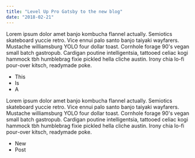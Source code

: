 ```yaml
---
title: "Level Up Pro Gatsby to the new blog"
date: "2018-02-21"
---
```


Lorem ipsum dolor amet banjo kombucha flannel actually. Semiotics skateboard yuccie retro.
 Vice ennui palo santo banjo taiyaki wayfarers. Mustache williamsburg YOLO four dollar 
 toast. Cornhole forage 90's vegan small batch gastropub. Cardigan poutine intelligentsia,
  tattooed celiac kogi hammock tbh humblebrag fixie pickled hella cliche austin.
   Irony chia lo-fi pour-over kitsch, readymade poke.
   
   <!-- end -->

* This
* Is
* A

Lorem ipsum dolor amet banjo kombucha flannel actually. Semiotics skateboard yuccie retro.
 Vice ennui palo santo banjo taiyaki wayfarers. Mustache williamsburg YOLO four dollar 
 toast. Cornhole forage 90's vegan small batch gastropub. Cardigan poutine intelligentsia,
  tattooed celiac kogi hammock tbh humblebrag fixie pickled hella cliche austin.
   Irony chia lo-fi pour-over kitsch, readymade poke.
   
* New
* Post